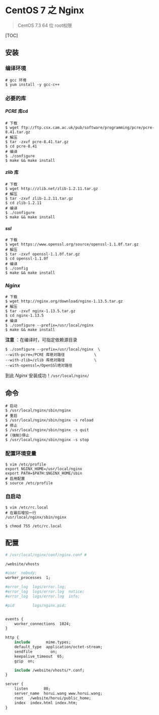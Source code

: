# CentOS 7 之 Nginx

> CentOS 7.3 64 位 root权限

[TOC]



## 安装

### 编译环境

```shell
# gcc 环境
$ yum install -y gcc-c++
```

### 必要的库

#### *PCRE* 库cd

```shell
# 下载
$ wget ftp://ftp.csx.cam.ac.uk/pub/software/programming/pcre/pcre-8.41.tar.gz
# 解压
$ tar -zxvf pcre-8.41.tar.gz
$ cd pcre-8.41
# 编译
$ ./configure
$ make && make install
```

#### *zlib* 库

```shell
# 下载
$ wget http://zlib.net/zlib-1.2.11.tar.gz
# 解压
$ tar -zxvf zlib-1.2.11.tar.gz
$ cd zlib-1.2.11
# 编译
$ ./configure
$ make && make install
```

####  *ssl* 

```shell
# 下载
$ wget https://www.openssl.org/source/openssl-1.1.0f.tar.gz
# 解压
$ tar -zxvf openssl-1.1.0f.tar.gz
$ cd openssl-1.1.0f
# 编译
$ ./config
$ make && make install
```

###  *Nginx*

```shell
# 下载
$ wget http://nginx.org/download/nginx-1.13.5.tar.gz
# 解压
$ tar -zxvf nginx-1.13.5.tar.gz
$ cd nginx-1.13.5
# 编译
$ ./configure --prefix=/usr/local/nginx
$ make && make install
```

**注意** ：在编译时，可指定依赖源目录

```shell
$ ./configure --prefix=/usr/local/nginx  \
--with-pcre=/PCRE 库绝对路径				\
--with-zlib=/zlib 库绝对路径				\
--with-openssl=/OpenSSl绝对路径
```

到此 *Nginx*  安装成功！`/usr/local/nginx/` 

## 命令

```shell
# 启动
$ /usr/local/nginx/sbin/nginx
# 重启
$ /usr/local/nginx/sbin/nginx -s reload
# 停止
$ /usr/local/nginx/sbin/nginx -s quit
# (强制)停止
$ /usr/local/nginx/sbin/nginx -s stop
```

### 配置环境变量

```shell
$ vim /etc/profile
export NGINX_HOME=/usr/local/nginx
export PATH=$PATH:$NGINX_HOME/sbin
# 启用配置
$ source /etc/profile
```

### 自启动

```shell
$ vim /etc/rc.local
# 在最后增加一行
/usr/local/nginx/sbin/nginx

$ chmod 755 /etc/rc.local
```

## 配置

```makefile
# /usr/local/nginx/conf/nginx.conf #

/website/vhosts
```



```makefile
#user  nobody;
worker_processes  1;

#error_log  logs/error.log;
#error_log  logs/error.log  notice;
#error_log  logs/error.log  info;

#pid        logs/nginx.pid;


events {
    worker_connections  1024;
}

http {
    include       mime.types;
    default_type  application/octet-stream;
    sendfile        on;
    keepalive_timeout  65;
    gzip  on;

	include /website/vhosts/*.conf;
}
```



```makefile
server {
    listen       80;
    server_name  horui.wang www.horui.wang;
    root   /website/horui/public_home;
    index  index.html index.htm;
}
```

